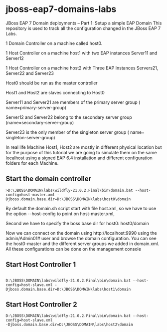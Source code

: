 # jboss-eap7-domains-labs
JBoss EAP 7 Domain deployments – Part 1: Setup a simple EAP Domain
This repository is used to track all the configuration changed in the JBoss EAP 7 Labs.

1 Domain Controller on a machine called host0.

1 Host Controller on a machine host1 with two EAP instances Server11 and Server12

1 Host Controller on a machine host2 with Three EAP Instances Servers21, Server22 and  Server23

Host0 should be run as the master controller

Host1 and Host2 are slaves connecting to Host0

  Server11 and Server21 are members of the primary server group ( name=primary-server-group)
  
  Server12 and Server22 belong  to the secondary server group (name=secondary-server-group)
  
  Server23 is the only member of the  singleton server group ( name= singleton-server-group)
  
In real life Machine Host1, Host2 are mostly  in different physical location but for the purpose of this tutorial we are going to simulate them  on the same localhost using a signed EAP 6.4 installation and different configuration folders for each Machine.

## Start the domain controller

```
>D:\JBOSS\DOMAIN\labs\wildfly-21.0.2.Final\bin\domain.bat --host-config=host-master.xml -Djboss.domain.base.dir=D:\JBOSS\DOMAIN\labs\host0\domain
```

By default the domain.sh script start with file host.xml, so we have to use the option  --host-config to point on host-master.xml,

Second we have to specify the boss base dir for host0: host0/domain

Now we can connect on the domain using http://localhost:9990  using the admin/Admin01# user and browse the domain configuration. You can see the host0-master and the different server groups we added in domain.xml. All these configurations can be done on the management console

##  Start  Host Controller 1

```

D:\JBOSS\DOMAIN\labs\wildfly-21.0.2.Final\bin\domain.bat --host-config=host-slave.xml -Djboss.domain.base.dir=D:\JBOSS\DOMAIN\labs\host1\domain
```

##  Start  Host Controller 2

```
D:\JBOSS\DOMAIN\labs\wildfly-21.0.2.Final\bin\domain.bat --host-config=host-slave.xml
-Djboss.domain.base.dir=D:\JBOSS\DOMAIN\labs\host2\domain
```
